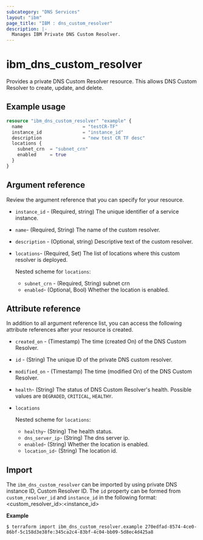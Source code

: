 ```yaml
---
subcategory: "DNS Services"
layout: "ibm"
page_title: "IBM : dns_custom_resolver"
description: |-
  Manages IBM Private DNS Custom Resolver.
---
```


# ibm_dns_custom_resolver

Provides a private DNS Custom Resolver resource. This allows DNS Custom Resolver to  create, update, and delete. 


## Example usage

```terraform
resource "ibm_dns_custom_resolver" "example" {
  name                      = "testCR-TF"
  instance_id               = "instance_id"
  description               = "new test CR TF desc"
  locations {
    subnet_crn  = "subnet_crn"
    enabled     = true
  }
}
```

## Argument reference
Review the argument reference that you can specify for your resource. 

- `instance_id` - (Required, string) The unique identifier of a service instance.
- `name`- (Required, String) The name of the custom resolver.
- `description` - (Optional, string) Descriptive text of the  custom resolver.
- `locations`- (Required, Set) The list of locations where this custom resolver is deployed. 

  Nested scheme for `locations`:
  - `subnet_crn` - (Required, String) subnet crn
  - `enabled`- (Optional, Bool) Whether the location is enabled.

## Attribute reference
In addition to all argument reference list, you can access the following attribute references after your resource is created. 

- `created_on` - (Timestamp) The time (created On) of the DNS Custom Resolver. 
- `id` - (String) The unique ID of the private DNS custom resolver.
- `modified_on` - (Timestamp) The time (modified On) of the DNS Custom Resolver.
- `health`- (String) The status of DNS Custom Resolver's health. Possible values are `DEGRADED`, `CRITICAL`, `HEALTHY`.
- `locations`
  
  Nested scheme for `locations`:
  - `healthy`- (String) The health status.
  - `dns_server_ip`- (String) The dns server ip.
  - `enabled`- (String) Whether the location is enabled.
  - `location_id`- (String) The location id.

## Import
The `ibm_dns_custom_resolver` can be imported by using private DNS instance ID, Custom Resolver ID.
The `id` property can be formed from `custom_resolver_id` and `instance_id` in the following format:
<custom_resolver_id>:<instance_id>

**Example**

```
$ terraform import ibm_dns_custom_resolver.example 270edfad-8574-4ce0-86bf-5c158d3e38fe:345ca2c4-83bf-4c04-bb09-5d8ec4d425a8
```
